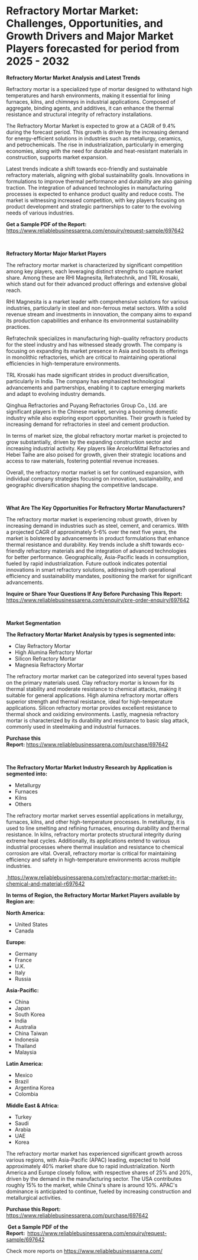 <p><h1>Refractory Mortar Market: Challenges, Opportunities, and Growth Drivers and Major Market Players forecasted for period from 2025 - 2032</h1></p><p><strong>Refractory Mortar Market Analysis and Latest Trends</strong></p>
<p><p>Refractory mortar is a specialized type of mortar designed to withstand high temperatures and harsh environments, making it essential for lining furnaces, kilns, and chimneys in industrial applications. Composed of aggregate, binding agents, and additives, it can enhance the thermal resistance and structural integrity of refractory installations.</p><p>The Refractory Mortar Market is expected to grow at a CAGR of 9.4% during the forecast period. This growth is driven by the increasing demand for energy-efficient solutions in industries such as metallurgy, ceramics, and petrochemicals. The rise in industrialization, particularly in emerging economies, along with the need for durable and heat-resistant materials in construction, supports market expansion. </p><p>Latest trends indicate a shift towards eco-friendly and sustainable refractory materials, aligning with global sustainability goals. Innovations in formulations to improve thermal performance and durability are also gaining traction. The integration of advanced technologies in manufacturing processes is expected to enhance product quality and reduce costs. The market is witnessing increased competition, with key players focusing on product development and strategic partnerships to cater to the evolving needs of various industries.</p></p>
<p><strong>Get a Sample PDF of the Report:&nbsp;</strong> <a href="https://www.reliablebusinessarena.com/enquiry/request-sample/697642?utm_campaign=2137&utm_medium=2&utm_source=Github&utm_content=ia&utm_term=23032025&utm_id=refractory-mortar">https://www.reliablebusinessarena.com/enquiry/request-sample/697642</a></p>
<p>&nbsp;</p>
<p><strong>Refractory Mortar Major Market Players</strong></p>
<p><p>The refractory mortar market is characterized by significant competition among key players, each leveraging distinct strengths to capture market share. Among these are RHI Magnesita, Refratechnik, and TRL Krosaki, which stand out for their advanced product offerings and extensive global reach.</p><p>RHI Magnesita is a market leader with comprehensive solutions for various industries, particularly in steel and non-ferrous metal sectors. With a solid revenue stream and investments in innovation, the company aims to expand its production capabilities and enhance its environmental sustainability practices.</p><p>Refratechnik specializes in manufacturing high-quality refractory products for the steel industry and has witnessed steady growth. The company is focusing on expanding its market presence in Asia and boosts its offerings in monolithic refractories, which are critical to maintaining operational efficiencies in high-temperature environments.</p><p>TRL Krosaki has made significant strides in product diversification, particularly in India. The company has emphasized technological advancements and partnerships, enabling it to capture emerging markets and adapt to evolving industry demands.</p><p>Qinghua Refractories and Puyang Refractories Group Co., Ltd. are significant players in the Chinese market, serving a booming domestic industry while also exploring export opportunities. Their growth is fueled by increasing demand for refractories in steel and cement production.</p><p>In terms of market size, the global refractory mortar market is projected to grow substantially, driven by the expanding construction sector and increasing industrial activity. Key players like ArcelorMittal Refractories and Hebei Taihe are also poised for growth, given their strategic locations and access to raw materials, fostering potential revenue increases.</p><p>Overall, the refractory mortar market is set for continued expansion, with individual company strategies focusing on innovation, sustainability, and geographic diversification shaping the competitive landscape.</p></p>
<p>&nbsp;</p>
<p><strong>What Are The Key Opportunities For Refractory Mortar Manufacturers?</strong></p>
<p><p>The refractory mortar market is experiencing robust growth, driven by increasing demand in industries such as steel, cement, and ceramics. With a projected CAGR of approximately 5-6% over the next five years, the market is bolstered by advancements in product formulations that enhance thermal resistance and durability. Key trends include a shift towards eco-friendly refractory materials and the integration of advanced technologies for better performance. Geographically, Asia-Pacific leads in consumption, fueled by rapid industrialization. Future outlook indicates potential innovations in smart refractory solutions, addressing both operational efficiency and sustainability mandates, positioning the market for significant advancements.</p></p>
<p><strong>Inquire or Share Your Questions If Any Before Purchasing This Report:</strong> <a href="https://www.reliablebusinessarena.com/enquiry/pre-order-enquiry/697642?utm_campaign=2137&utm_medium=2&utm_source=Github&utm_content=ia&utm_term=23032025&utm_id=refractory-mortar">https://www.reliablebusinessarena.com/enquiry/pre-order-enquiry/697642</a></p>
<p>&nbsp;</p>
<p><strong>Market Segmentation</strong></p>
<p><strong>The Refractory Mortar Market Analysis by types is segmented into:</strong></p>
<p><ul><li>Clay Refractory Mortar</li><li>High Alumina Refractory Mortar</li><li>Silicon Refractory Mortar</li><li>Magnesia Refractory Mortar</li></ul></p>
<p><p>The refractory mortar market can be categorized into several types based on the primary materials used. Clay refractory mortar is known for its thermal stability and moderate resistance to chemical attacks, making it suitable for general applications. High alumina refractory mortar offers superior strength and thermal resistance, ideal for high-temperature applications. Silicon refractory mortar provides excellent resistance to thermal shock and oxidizing environments. Lastly, magnesia refractory mortar is characterized by its durability and resistance to basic slag attack, commonly used in steelmaking and industrial furnaces.</p></p>
<p><strong>Purchase this Report:&nbsp;</strong><a href="https://www.reliablebusinessarena.com/purchase/697642?utm_campaign=2137&utm_medium=2&utm_source=Github&utm_content=ia&utm_term=23032025&utm_id=refractory-mortar">https://www.reliablebusinessarena.com/purchase/697642</a></p>
<p>&nbsp;</p>
<p><strong>The Refractory Mortar Market Industry Research by Application is segmented into:</strong></p>
<p><ul><li>Metallurgy</li><li>Furnaces</li><li>Kilns</li><li>Others</li></ul></p>
<p><p>The refractory mortar market serves essential applications in metallurgy, furnaces, kilns, and other high-temperature processes. In metallurgy, it is used to line smelting and refining furnaces, ensuring durability and thermal resistance. In kilns, refractory mortar protects structural integrity during extreme heat cycles. Additionally, its applications extend to various industrial processes where thermal insulation and resistance to chemical corrosion are vital. Overall, refractory mortar is critical for maintaining efficiency and safety in high-temperature environments across multiple industries.</p></p>
<p><a href="https://www.reliablebusinessarena.com/refractory-mortar-market-in-chemical-and-material-r697642?utm_campaign=2137&utm_medium=2&utm_source=Github&utm_content=ia&utm_term=23032025&utm_id=refractory-mortar">&nbsp;https://www.reliablebusinessarena.com/refractory-mortar-market-in-chemical-and-material-r697642</a></p>
<p><strong>In terms of Region, the Refractory Mortar Market Players available by Region are:</strong></p>
<p>
    <p> <strong> North America: </strong>
        <ul>
            <li>United States</li>
            <li>Canada</li>
        </ul>
        </p> 
    <p> <strong> Europe: </strong>
        <ul>
            <li>Germany</li>
            <li>France</li>
            <li>U.K.</li>
            <li>Italy</li>
            <li>Russia</li>
        </ul>
        </p> 
    <p> <strong> Asia-Pacific: </strong>
        <ul>
            <li>China</li>
            <li>Japan</li>
            <li>South Korea</li>
            <li>India</li>
            <li>Australia</li>
            <li>China Taiwan</li>
            <li>Indonesia</li>
            <li>Thailand</li>
            <li>Malaysia</li>
        </ul>
        </p> 
    <p> <strong> Latin America: </strong>
        <ul>
            <li>Mexico</li>
            <li>Brazil</li>
            <li>Argentina Korea</li>
            <li>Colombia</li>
        </ul>
        </p> 
    <p> <strong> Middle East & Africa: </strong>
        <ul>
            <li>Turkey</li>
            <li>Saudi</li>
            <li>Arabia</li>
            <li>UAE</li>
            <li>Korea</li>
        </ul>
    </p>
    </p>
<p><p>The refractory mortar market has experienced significant growth across various regions, with Asia-Pacific (APAC) leading, expected to hold approximately 40% market share due to rapid industrialization. North America and Europe closely follow, with respective shares of 25% and 20%, driven by the demand in the manufacturing sector. The USA contributes roughly 15% to the market, while China's share is around 10%. APAC's dominance is anticipated to continue, fueled by increasing construction and metallurgical activities.</p></p>
<p><strong>Purchase this Report: </strong><a href="https://www.reliablebusinessarena.com/purchase/697642?utm_campaign=2137&utm_medium=2&utm_source=Github&utm_content=ia&utm_term=23032025&utm_id=refractory-mortar">https://www.reliablebusinessarena.com/purchase/697642</a></p>
<p>&nbsp;<strong>Get a Sample PDF of the Report:&nbsp;&nbsp;</strong><a href="https://www.reliablebusinessarena.com/enquiry/request-sample/697642?utm_campaign=2137&utm_medium=2&utm_source=Github&utm_content=ia&utm_term=23032025&utm_id=refractory-mortar">https://www.reliablebusinessarena.com/enquiry/request-sample/697642</a></p>
<p><strong></strong></p>
<p>Check more reports on <a href="https://www.reliablebusinessarena.com/?utm_campaign=2137&utm_medium=2&utm_source=Github&utm_content=ia&utm_term=23032025&utm_id=refractory-mortar">https://www.reliablebusinessarena.com/</a></p>